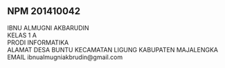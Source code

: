 <h2>NPM 201410042</h2>
IBNU ALMUGNI AKBARUDIN</br>
KELAS 1 A </br> 
PRODI INFORMATIKA </br> 
ALAMAT DESA BUNTU KECAMATAN LIGUNG KABUPATEN MAJALENGKA </br> 
EMAIL ibnualmugniakbrudin@gmail.com </br> 
